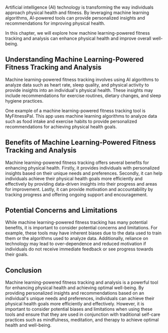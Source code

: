 
Artificial intelligence (AI) technology is transforming the way individuals approach physical health and fitness. By leveraging machine learning algorithms, AI-powered tools can provide personalized insights and recommendations for improving physical health.

In this chapter, we will explore how machine learning-powered fitness tracking and analysis can enhance physical health and improve overall well-being.

Understanding Machine Learning-Powered Fitness Tracking and Analysis
--------------------------------------------------------------------

Machine learning-powered fitness tracking involves using AI algorithms to analyze data such as heart rate, sleep quality, and physical activity to provide insights into an individual's physical health. These insights may include recommendations for exercise routines, dietary changes, and sleep hygiene practices.

One example of a machine learning-powered fitness tracking tool is MyFitnessPal. This app uses machine learning algorithms to analyze data such as food intake and exercise habits to provide personalized recommendations for achieving physical health goals.

Benefits of Machine Learning-Powered Fitness Tracking and Analysis
------------------------------------------------------------------

Machine learning-powered fitness tracking offers several benefits for enhancing physical health. Firstly, it provides individuals with personalized insights based on their unique needs and preferences. Secondly, it can help individuals achieve their physical health goals more efficiently and effectively by providing data-driven insights into their progress and areas for improvement. Lastly, it can provide motivation and accountability by tracking progress and offering ongoing support and encouragement.

Potential Concerns and Limitations
----------------------------------

While machine learning-powered fitness tracking has many potential benefits, it is important to consider potential concerns and limitations. For example, these tools may have inherent biases due to the data used to train them or the algorithms used to analyze data. Additionally, reliance on technology may lead to over-dependence and reduced motivation if individuals do not receive immediate feedback or see progress towards their goals.

Conclusion
----------

Machine learning-powered fitness tracking and analysis is a powerful tool for enhancing physical health and achieving optimal well-being. By providing personalized insights and recommendations based on an individual's unique needs and preferences, individuals can achieve their physical health goals more efficiently and effectively. However, it is important to consider potential biases and limitations when using these tools and ensure that they are used in conjunction with traditional self-care practices such as mindfulness, meditation, and therapy to achieve optimal health and well-being.
